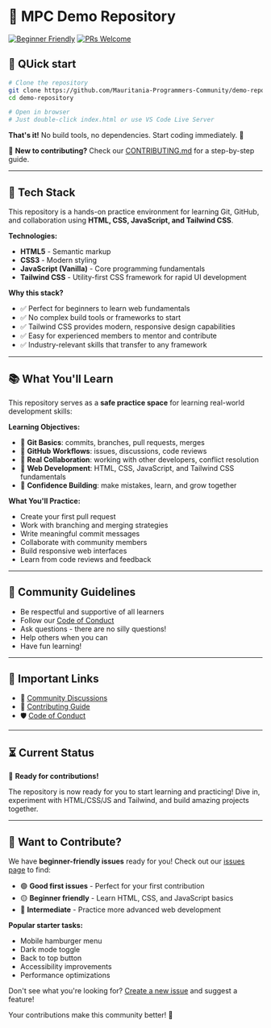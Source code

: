 # 🚀 MPC Demo Repository

[![Beginner Friendly](https://img.shields.io/badge/beginner-friendly-brightgreen)](CONTRIBUTING.md)
[![PRs Welcome](https://img.shields.io/badge/PRs-welcome-blue)](CONTRIBUTING.md)

## 🏃 QUick start

```bash
# Clone the repository
git clone https://github.com/Mauritania-Programmers-Community/demo-repository.git
cd demo-repository

# Open in browser
# Just double-click index.html or use VS Code Live Server
```

**That's it!** No build tools, no dependencies. Start coding immediately. 🎉

📖 **New to contributing?** Check our [CONTRIBUTING.md](CONTRIBUTING.md) for a step-by-step guide.

---

## 🎯 Tech Stack

This repository is a hands-on practice environment for learning Git, GitHub, and collaboration using **HTML, CSS, JavaScript, and Tailwind CSS**.

**Technologies:**

- **HTML5** - Semantic markup
- **CSS3** - Modern styling
- **JavaScript (Vanilla)** - Core programming fundamentals
- **Tailwind CSS** - Utility-first CSS framework for rapid UI development

**Why this stack?**

- ✅ Perfect for beginners to learn web fundamentals
- ✅ No complex build tools or frameworks to start
- ✅ Tailwind CSS provides modern, responsive design capabilities
- ✅ Easy for experienced members to mentor and contribute
- ✅ Industry-relevant skills that transfer to any framework

---

## 📚 What You'll Learn

This repository serves as a **safe practice space** for learning real-world development skills:

**Learning Objectives:**

- 🎯 **Git Basics**: commits, branches, pull requests, merges
- 🎯 **GitHub Workflows**: issues, discussions, code reviews
- 🎯 **Real Collaboration**: working with other developers, conflict resolution
- 🎯 **Web Development**: HTML, CSS, JavaScript, and Tailwind CSS fundamentals
- 🎯 **Confidence Building**: make mistakes, learn, and grow together

**What You'll Practice:**

- Create your first pull request
- Work with branching and merging strategies
- Write meaningful commit messages
- Collaborate with community members
- Build responsive web interfaces
- Learn from code reviews and feedback

---

## 🤝 Community Guidelines

- Be respectful and supportive of all learners
- Follow our [Code of Conduct](https://github.com/Mauritania-Programmers-Community/.github/blob/main/CODE_OF_CONDUCT.md)
- Ask questions - there are no silly questions!
- Help others when you can
- Have fun learning!

---

## 🔗 Important Links

- 💬 [Community Discussions](https://github.com/Mauritania-Programmers-Community/.github/discussions)
- 📖 [Contributing Guide](https://github.com/Mauritania-Programmers-Community/.github/blob/main/CONTRIBUTING.md)
- 🛡️ [Code of Conduct](https://github.com/Mauritania-Programmers-Community/.github/blob/main/CODE_OF_CONDUCT.md)

---

## ⏳ Current Status

🚀 **Ready for contributions!**

The repository is now ready for you to start learning and practicing! Dive in, experiment with HTML/CSS/JS and Tailwind, and build amazing projects together.

---

## 🌟 Want to Contribute?

We have **beginner-friendly issues** ready for you! Check out our [issues page](../../issues) to find:

- 🟢 **Good first issues** - Perfect for your first contribution
- 🟡 **Beginner friendly** - Learn HTML, CSS, and JavaScript basics
- 🔵 **Intermediate** - Practice more advanced web development

**Popular starter tasks:**

- Mobile hamburger menu
- Dark mode toggle
- Back to top button
- Accessibility improvements
- Performance optimizations

Don't see what you're looking for? [Create a new issue](../../issues/new) and suggest a feature!

Your contributions make this community better! 🚀
